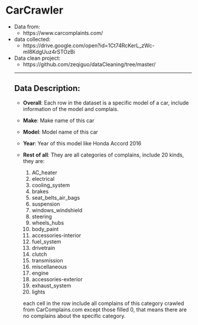# CarCrawler

<ul>
          <li>Data from:
                    <ul><li> https://www.carcomplaints.com/</li></ul>
          </li>
          <li>data collected:
                    <ul><li>https://drive.google.com/open?id=1Ct74RcKerL_zWc-mI8KdgUuz4rSTOzBi</li></ul>
          </li>
          <li>Data clean project:
                    <ul><li>https://github.com/zeqiguo/dataCleaning/tree/master/</li>
          </li>
</ul>


------------------

## Data Description:
   - **Overall**:
       Each row in the dataset is a specific model of a car, include information of the model and complais.
   - **Make**:
       Make name of this car
   - **Model**:
       Model name of this car
   - **Year**:
       Year of this model 
       like Honda Accord 2016
   - **Rest of all**:
       They are all categories of complains, include 20 kinds, they are: 
       1. AC_heater
       2. electrical
       3. cooling_system
       4. brakes
       5. seat_belts_air_bags
       6. suspension
       7. windows_windshield
       8. steering 
       9. wheels_hubs
       10. body_paint
       11. accessories-interior
       12. fuel_system
       13. drivetrain
       14. clutch
       15. transmission
       16. miscellaneous
       17. engine
       18. accessories-exterior
       19. exhaust_system
       20. lights
       
       each cell in the row include all complains of this category crawled from CarComplains.com except those filled 0, that means there are no complains about the specific category.
